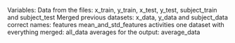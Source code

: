 Variables:
    Data from the files: x_train, y_train, x_test, y_test, subject_train and subject_test
Merged previous datasets: x_data, y_data and subject_data
correct names: features mean_and_std_features activities 
one dataset with everything merged: all_data 
averages for the output: average_data